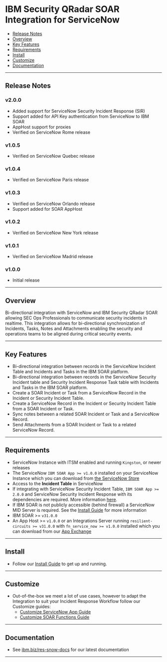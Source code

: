 # IBM Security QRadar SOAR Integration for ServiceNow

- [Release Notes](#release-notes)
- [Overview](#overview)
- [Key Features](#key-features)
- [Requirements](#requirements)
- [Install](#install)
- [Customize](#customize)
- [Documentation](#documentation)

---
## Release Notes
<!--
  Specify all changes in this release. Do not remove the release 
  notes of a previous release
-->

### v2.0.0
* Added support for ServiceNow Security Incident Response (SIR)
* Support added for API Key authentication from ServiceNow to IBM SOAR
* AppHost support for proxies
* Verified on ServiceNow Rome release

### v1.0.5
* Verified on ServiceNow Quebec release

### v1.0.4
* Verified on ServiceNow Paris release

### v1.0.3
* Verified on ServiceNow Orlando release
* Support added for SOAR AppHost

### v1.0.2
* Verified on ServiceNow New York release

### v1.0.1
* Verified on ServiceNow Madrid release

### v1.0.0
* Initial release

---

## Overview
Bi-directional integration with ServiceNow and IBM Security QRadar SOAR allowing SEC Ops Professionals to communicate security incidents in realtime. This integration allows for bi-directional synchronization of Incidents, Tasks, Notes and Attachments enabling the security and operations teams to be aligned during critical security events.

---

## Key Features
* Bi-directional integration between records in the ServiceNow Incident Table and Incidents and Tasks in the IBM SOAR platform.
* Bi-directional integration between records in the ServiceNow Security Incident table and Security Incident Response Task table with Incidents and Tasks in the IBM SOAR platform.
* Create a SOAR Incident or Task from a ServiceNow Record in the Incident or Security Incident Table.
* Create a ServiceNow Record in the Incident or Security Incident Table from a SOAR Incident or Task.
* Sync notes between a related SOAR Incident or Task and a ServiceNow Record.
* Send Attachments from a SOAR Incident or Task to a related ServiceNow Record.

---

## Requirements
* ServiceNow Instance with ITSM enabled and running `Kingston`, or newer releases
* The ServiceNow `IBM SOAR App >= v1.0.0` installed on your ServiceNow Instance which you can download from [the ServiceNow Store](http://ibm.biz/get-ibm-resilient-service-now-app)
* Access to the **Incident Table** in ServiceNow
* If integrating with ServiceNow Security Incident Table, `IBM SOAR App >= 2.0.0` and ServiceNow Security Incident Response with its dependencies are required. More information [here](https://www.servicenow.com/products/security-incident-response.html).
* If IBM SOAR is not publicly accessible (behind firewall) a ServiceNow MID Server is required. See the [Install Guide](./docs/install_guide) for more information
* IBM SOAR >= `v31.0.0`
* An App Host >= `v1.0.0` or an Integrations Server running `resilient-circuits >= v31.0.0` with `fn_service_now >= v1.0.0` installed which you can download from our [App Exchange](http://ibm.biz/get-ibm-resilient-service-now-integration)

---

## Install
* Follow our [Install Guide](./docs/install_guide) to get up and running. 

---

## Customize
* Out-of-the-box we meet a lot of use cases, however to adapt the Integration to suit your Incident Response Workflow follow our Customize guides:
  - [Customize ServiceNow App Guide](./docs/customize_snow_guide)
  - [Customize SOAR Functions Guide](./docs/customize_resilient_guide)

---

## Documentation
* See [ibm.biz/res-snow-docs](http://ibm.biz/res-snow-docs) for our latest documentation

---
